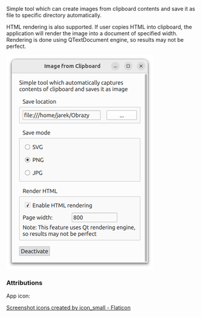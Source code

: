 Simple tool which can create images from clipboard contents
and save it as file to specific directory automatically.

HTML rendering is also supported. If user copies HTML into clipboard,
the application will render the image into a document of specified
width. Rendering is done using QTextDocument engine, so results may not
be perfect.

![Screenshot](shared/linux/screenshot.png)

### Attributions

App icon:

<a href="https://www.flaticon.com/free-icons/screenshot" title="screenshot icons">Screenshot icons created by icon_small - Flaticon</a>
